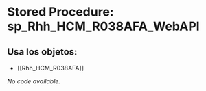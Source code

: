 # Stored Procedure: sp_Rhh_HCM_R038AFA_WebAPI

## Usa los objetos:
- [[Rhh_HCM_R038AFA]]

*No code available.*
